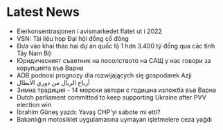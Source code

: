 # Latest News
-  Eierkonsentrasjonen i avismarkedet flatet ut i 2022
-  VSN: Tài liệu họp Đại hội đồng cổ đông
-  Đưa vào khai thác hai dự án quốc lộ 1 hơn 3.400 tỷ đồng qua các tỉnh Tây Nam Bộ
-  Юридическият съветник на посолството на САЩ у нас говори за корупцията във Варна
-  ADB podnosi prognozy dla rozwijających się gospodarek Azji
-  أرباح الريال من دوري الأبطال
-  Зимна традиция - 14 морски автори с годишна изложба във Варна
-  Dutch parliament committed to keep supporting Ukraine after PVV election win
-  İbrahim Güneş yazdı: Yavaş CHP'yi sabote mi etti?
-  Bakanlığın motosiklet uygulamasına uymayan işletmelere ceza yağdı
